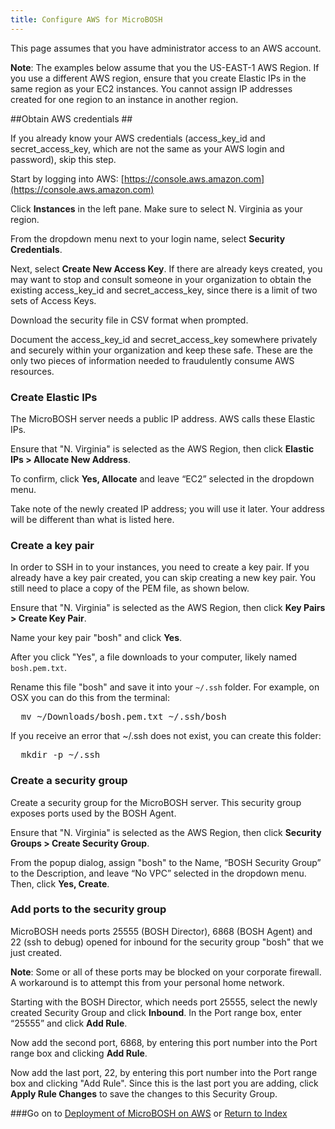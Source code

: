```yaml
---
title: Configure AWS for MicroBOSH
---
```


This page assumes that you have administrator access to an AWS account.

<p class="note"><strong>Note</strong>: The examples below assume that you the US-EAST-1 AWS Region. If you use a different AWS region, ensure that you create Elastic IPs in the same region as your EC2 instances. You cannot assign IP addresses created for one region to an instance in another region.</p>

##<a id="aws-credentials"></a>Obtain AWS credentials ##

If you already know your AWS credentials (access\_key\_id and secret\_access\_key, which are not the same as your AWS login and password), skip this step.

Start by logging into AWS: [https://console.aws.amazon.com](https://console.aws.amazon.com)

Click **Instances** in the left pane. Make sure to select N. Virginia as your region.

From the dropdown menu next to your login name, select **Security Credentials**.

Next, select **Create New Access Key**. If there are already keys created, you may want to stop and consult someone in your organization to obtain the existing access\_key\_id and secret\_access\_key, since there is a limit of two sets of Access Keys.

Download the security file in CSV format when prompted.

Document the access\_key\_id and secret\_access\_key somewhere privately and securely within your organization and keep these safe. These are
the only two pieces of information needed to fraudulently consume AWS resources.

### Create Elastic IPs

The MicroBOSH server needs a public IP address. AWS calls these
Elastic IPs.

Ensure that "N. Virginia" is selected as the AWS Region, then click
**Elastic IPs > Allocate New Address**.

To confirm, click **Yes, Allocate** and leave “EC2” selected in the
dropdown menu.

Take note of the newly created IP address; you will use it later.
Your address will be different than what is listed here.

### Create a key pair

In order to SSH in to your instances, you need to create a key pair.
If you already have a key pair created, you can skip creating a new
key pair. You still need to place a copy of the PEM file, as shown below.

Ensure that "N. Virginia" is selected as the AWS Region, then click
**Key Pairs > Create Key Pair**.

Name your key pair "bosh" and click **Yes**.

After you click "Yes", a file downloads to your computer, likely
named `bosh.pem.txt`.

Rename this file "bosh" and save it into your ``~/.ssh`` folder. For
example, on OSX you can do this from the terminal:

<pre class="terminal">
  mv ~/Downloads/bosh.pem.txt ~/.ssh/bosh
</pre>

If you receive an error that ~/.ssh does not exist, you can create
this folder:

<pre class="terminal">
  mkdir -p ~/.ssh
</pre>

### Create a security group

Create a security group for the MicroBOSH server.
This security group exposes ports used by the BOSH Agent.

Ensure that "N. Virginia" is selected as the AWS Region, then click
**Security Groups > Create Security Group**.

From the popup dialog, assign "bosh" to the Name, “BOSH Security Group” to the Description, and leave “No VPC” selected in the dropdown menu. Then, click **Yes, Create**.

### Add ports to the security group

MicroBOSH needs ports 25555 (BOSH Director), 6868 (BOSH Agent) and
22 (ssh to debug) opened for inbound for the security group "bosh"
that we just created.

**Note**: Some or all of these ports may be blocked on your corporate
firewall. A workaround is to attempt this from your personal home
network.

Starting with the BOSH Director, which needs port 25555, select the newly created Security Group and click **Inbound**. In the Port range box, enter “25555” and click **Add Rule**.

Now add the second port, 6868, by entering this port number into the Port range box and clicking **Add Rule**.

Now add the last port, 22, by entering this port number into the Port
range box and clicking "Add Rule". Since this is the last port you
are adding, click **Apply Rule Changes** to save the changes to this Security Group.

###Go on to [Deployment of MicroBOSH on AWS](./deploy_aws_micro_bosh.html) or [Return to Index](./index.html)
